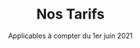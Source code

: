 ---
title: "Nos Tarifs"
subtitle: "Applicables à compter du 1er juin 2021"
# meta description
description: "tarifs"
draft: false
######################### Tarrif #####################
tarrifs:
  tarrifs_items:
    - name: "DIAGNOSTICS IMMOBILIERS"
      icon: "fas fa-pencil-ruler"
      subname: "Appartements & maisons"
      header: ['Tarifs TTC <br> Vente & Location', 'F1/F2', 'F3/F4', 'F5 à F7', 'Pièce <br> supplémentaire']
      content:
      - row: ['Amiante *', '70 €', '80 €', '90 €', '+10 €']
      - row: ['Plomb', '100€', '120 €', '140 €', '+20 €']
      - row: ['Diagnotic de Performance Énergétique (DPE)', '70 €', '80 €', '90 €', '+10 €']
      - row: ['Électricité', '70 €', '80 €', '90 €', '+10 €']
      - row: ['Gaz', '70 €', '80 €', '90 €', '+10 €']
      - row: ['Mesurage', '70 €', '80 €', '90 €', '+10 €']
      - row: ['Termites', '70 €', '80 €', '90 €', '+10 €']
      - row: ['État des Risques et Pollutions (ERP)', '30 €', '30 €', '30 €', '']
      additional_text: "* Tarif prélevement et analyse amiante: 70 € TTC/unité"
    - name: "ÉTATS DES LIEUX"
      icon: "fas fa-home"
      subname: "Appartements & maisons"
      header: ['Tarifs TTC', 'Entrée / Sortie *']
      content:
      - row: ['F1', '150 €']
      - row: ['F2', '170 €']
      - row: ['F3', '200 €']
      - row: ['F4', '220 €']
      - row: ['F5', '250 €']
      - row: ['Pièce supplémentaire', '+20 €']
      - row: ['+Extérieur < 50 m²', '+30 €']
      - row: ['+Extérieur > 50 m²', '+50 €']
      additional_text: "* État des lieux de sortie : -50 % si l'état des lieux d'entrée a été réalisé par nos soins"

---